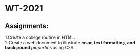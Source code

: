  # WT-2021
 ## Assignments:
  <div>
      1.Create a college routine in HTML.<br>
      2.Create a web document to illustrate <b>color, text formatting, and background </b><i>properties</i> using CSS.
      <div>